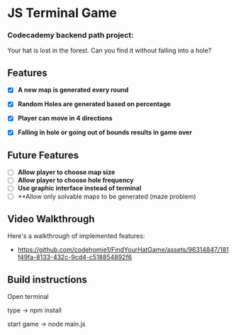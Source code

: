 # JS Terminal Game

### Codecademy backend path project:
Your hat is lost in the forest. Can you find it without falling into a hole?

## Features

- [X] **A new map is generated every round**
- [X] **Random Holes are generated based on percentage**
- [X] **Player can move in 4 directions**
- [X] **Falling in hole or going out of bounds results in game over**


## Future Features

- [ ] **Allow player to choose map size**
- [ ] **Allow player to choose hole frequency**
- [ ] **Use graphic interface instead of terminal**
- [ ] **Allow only solvable maps to be generated (maze problem)

## Video Walkthrough

Here's a walkthrough of implemented features:
- https://github.com/codehomie1/FindYourHatGame/assets/96314847/181f49fa-8133-432c-9cd4-c518854892f6


## Build instructions
<p>Open terminal</p>
<p>type -> npm install</p>
<p>start game -> node main.js</p>

